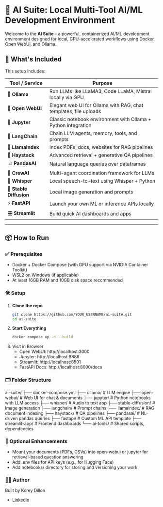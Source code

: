 # 🧠 AI Suite: Local Multi-Tool AI/ML Development Environment

Welcome to the **AI Suite** – a powerful, containerized AI/ML development environment designed for local, GPU-accelerated workflows using Docker, Open WebUI, and Ollama.

## 🚀 What's Included

This setup includes:

| Tool / Service       | Purpose                                                                 |
|----------------------|-------------------------------------------------------------------------|
| 🧠 **Ollama**         | Run LLMs like LLaMA3, Code LLaMA, Mistral locally via GPU              |
| 🧩 **Open WebUI**     | Elegant web UI for Ollama with RAG, chat templates, file uploads       |
| 📒 **Jupyter**        | Classic notebook environment with Ollama + Python integration          |
| 🐍 **LangChain**      | Chain LLM agents, memory, tools, and prompts                           |
| 🦙 **LlamaIndex**     | Index PDFs, docs, websites for RAG pipelines                          |
| 🧾 **Haystack**       | Advanced retrieval + generative QA pipelines                           |
| 📊 **PandasAI**       | Natural language queries over dataframes                               |
| 🧠 **CrewAI**         | Multi-agent coordination framework for LLMs                            |
| 📢 **Whisper**        | Local speech-to-text using Whisper + Python                            |
| 🎨 **Stable Diffusion** | Local image generation and prompts                                    |
| ⚡ **FastAPI**        | Launch your own ML or inference APIs locally                          |
| 🎛️ **Streamlit**      | Build quick AI dashboards and apps                                     |

---

## 📦 How to Run

### ✅ Prerequisites

- Docker + Docker Compose (with GPU support via NVIDIA Container Toolkit)
- WSL2 on Windows (if applicable)
- At least 16GB RAM and 10GB disk space recommended

### 🛠️ Setup

1. **Clone the repo**
   ```bash
   git clone https://github.com/YOUR_USERNAME/ai-suite.git
   cd ai-suite
2. **Start Everything**
   ```bash
   docker compose up -d --build
3. Visit in Browser
   - Open WebUI: http://localhost:3000
   - Jupyter: http://localhost:8888
   - Streamlit: http://localhost:8501
   - FastAPI Docs: http://localhost:8000/docs
  
### 🗂️ Folder Structure

ai-suite/
├── docker-compose.yml
├── ollama/                  # LLM engine
├── open-webui/              # Web UI for chat & documents
├── jupyter/                 # Python notebooks with LLM access
├── whisper/                 # Audio to text app
├── stable-diffusion/        # Image generation
├── langchain/               # Prompt chains
├── llamaindex/              # RAG document indexing
├── haystack/                # QA pipelines
├── pandasai/                # NL-driven pandas queries
├── fastapi/                 # Custom ML API template
├── streamlit-app/           # Frontend dashboards
└── ai-tools/                # Shared scripts, dependencies

### 📄 Optional Enhancements
- Mount your documents (PDFs, CSVs) into open-webui or jupyter for retrieval-based question answering
- Add .env files for API keys (e.g., for Hugging Face)
- Add notebooks/ directory for storing and versioning your work

### 👨‍💻 Author
Built by Korey Dillon
- [LinkedIn](https://www.linkedin.com/in/korey-dillon)


